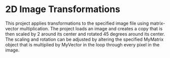 # 2D Image Transformations
This project applies transformations to the specified image file using matrix-vector multiplication. The project loads an image and creates a copy that is then scaled by 2 around its center and rotated 45 degrees around its center. The scaling and rotation can be adjusted by altering the specified MyMatrix object that is multiplied by MyVector in the loop through every pixel in the image.